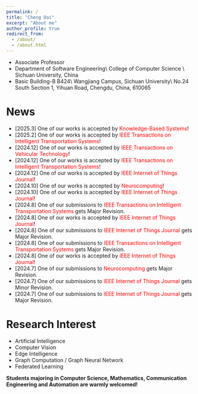 ```yaml
---
permalink: /
title: "Cheng Dai"
excerpt: "About me"
author_profile: true
redirect_from: 
  - /about/
  - /about.html
---
```


* Associate Professor
* Department of Software Engineering\\
College of Computer Science \\
Sichuan University, China
* Basic Building-B B424\\
Wangjiang Campus, Sichuan University\\
No.24 South Section 1, Yihuan Road, Chengdu, China, 610065

News
======
* [2025.3] One of our works is accepted by <span style="color: #FF0000">Knowledge-Based Systems</span>!
* [2025.2] One of our works is accepted by <span style="color: #FF0000">IEEE Transactions on Intelligent Transportation Systems</span>!
* [2024.12] One of our works is accepted by <span style="color: #FF0000">IEEE Transactions on Vehicular Technology</span>!
* [2024.12] One of our works is accepted by <span style="color: #FF0000">IEEE Transactions on Intelligent Transportation Systems</span>!
* [2024.12] One of our works is accepted by <span style="color: #FF0000">IEEE Internet of Things Journal</span>!
* [2024.10] One of our works is accepted by <span style="color: #FF0000">Neurocomputing</span>!
* [2024.10] One of our works is accepted by <span style="color: #FF0000">IEEE Internet of Things Journal</span>!
* [2024.8] One of our submissions to <span style="color: #FF0000">IEEE Transactions on Intelligent Transportation Systems</span> gets Major Revision.
* [2024.8] One of our works is accepted by <span style="color: #FF0000">IEEE Internet of Things Journal</span>!
* [2024.8] One of our submissions to <span style="color: #FF0000">IEEE Internet of Things Journal</span> gets Major Revision.
* [2024.8] One of our submissions to <span style="color: #FF0000">IEEE Transactions on Intelligent Transportation Systems</span> gets Major Revision.
* [2024.8] One of our works is accepted by <span style="color: #FF0000">IEEE Internet of Things Journal</span>!
* [2024.7] One of our submissions to <span style="color: #FF0000">Neurocomputing</span> gets Major Revision.
* [2024.7] One of our submissions to <span style="color: #FF0000">IEEE Internet of Things Journal</span> gets Minor Revision.
* [2024.7] One of our submissions to <span style="color: #FF0000">IEEE Internet of Things Journal</span> gets Major Revision.






Research Interest
======
* Artificial Intelligence
* Computer Vision
* Edge Intelligence
* Graph Computation / Graph Neural Network
* Federated Learning<br/>

**Students majoring in Computer Science, Mathematics, Communication Engineering and Automation are warmly welcomed!**
